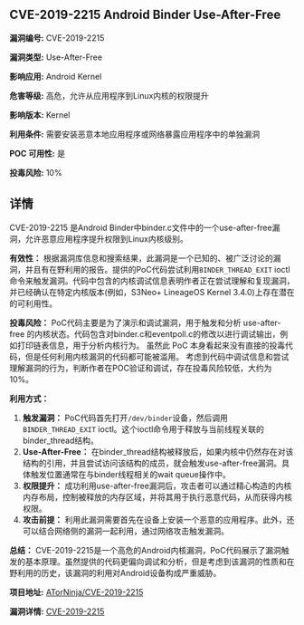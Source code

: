 ## CVE-2019-2215 Android Binder Use-After-Free

**漏洞编号:** CVE-2019-2215

**漏洞类型:** Use-After-Free

**影响应用:** Android Kernel

**危害等级:** 高危，允许从应用程序到Linux内核的权限提升

**影响版本:** Kernel

**利用条件:** 需要安装恶意本地应用程序或网络暴露应用程序中的单独漏洞

**POC 可用性:** 是

**投毒风险:** 10%

## 详情

CVE-2019-2215 是Android Binder中binder.c文件中的一个use-after-free漏洞，允许恶意应用程序提升权限到Linux内核级别。

**有效性：**
根据漏洞库信息和搜索结果，此漏洞是一个已知的、被广泛讨论的漏洞，并且有在野利用的报告。提供的PoC代码尝试利用`BINDER_THREAD_EXIT` ioctl命令来触发漏洞。代码中包含的内核调试信息表明作者正在尝试理解和复现漏洞，并已经确认在特定内核版本(例如，S3Neo+ LineageOS Kernel 3.4.0)上存在潜在的可利用性。

**投毒风险：**
PoC代码主要是为了演示和调试漏洞，用于触发和分析 use-after-free 的内核状态。代码包含对binder.c和eventpoll.c的修改以进行调试输出，例如打印链表信息，用于分析内核行为。 虽然此 PoC 本身看起来没有直接的投毒代码，但是任何利用内核漏洞的代码都可能被滥用。 考虑到代码中调试信息和尝试理解漏洞的行为，判断作者在POC验证和调试，存在投毒风险较低，大约为10%。

**利用方式：**
1.  **触发漏洞：** PoC代码首先打开`/dev/binder`设备，然后调用`BINDER_THREAD_EXIT` ioctl。这个ioctl命令用于释放与当前线程关联的binder_thread结构。
2.  **Use-After-Free：** 在binder_thread结构被释放后，如果内核中仍然存在对该结构的引用，并且尝试访问该结构的成员，就会触发use-after-free漏洞。具体触发位置通常在与binder线程相关的wait queue操作中。
3.  **权限提升：** 成功利用use-after-free漏洞后，攻击者可以通过精心构造的内核内存布局，控制被释放的内存区域，并将其用于执行恶意代码，从而获得内核权限。
4.  **攻击前提：**  利用此漏洞需要首先在设备上安装一个恶意的应用程序。此外，还可以结合网络侧的漏洞一起利用，通过网络攻击触发漏洞。

**总结：**
CVE-2019-2215是一个高危的Android内核漏洞，PoC代码展示了漏洞触发的基本原理。虽然提供的代码更偏向调试和分析，但是考虑到该漏洞的性质和在野利用的历史，该漏洞的利用对Android设备构成严重威胁。

**项目地址:** [ATorNinja/CVE-2019-2215](https://github.com/ATorNinja/CVE-2019-2215)

**漏洞详情:** [CVE-2019-2215](https://nvd.nist.gov/vuln/detail/CVE-2019-2215)